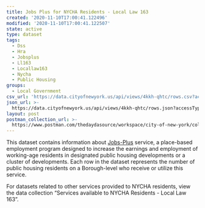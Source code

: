 ```yaml
---
title: Jobs Plus for NYCHA Residents - Local Law 163
created: '2020-11-10T17:00:41.122496'
modified: '2020-11-10T17:00:41.122507'
state: active
type: dataset
tags:
  - Dss
  - Hra
  - Jobsplus
  - Ll163
  - Locallaw163
  - Nycha
  - Public Housing
groups:
  - Local Government
csv_url: 'https://data.cityofnewyork.us/api/views/4kkh-qhtc/rows.csv?accessType=DOWNLOAD'
json_url: >-
  https://data.cityofnewyork.us/api/views/4kkh-qhtc/rows.json?accessType=DOWNLOAD
layout: post
postman_collection_url: >-
  https://www.postman.com/thedaydasource/workspace/city-of-new-york/collection/15909983-95c9ecdc-c323-4e95-b4a6-1f858c88bfbe
---
```

This dataset contains information about <a href="http://opportunitynycha.org/workforce-development/jobs-plus/">Jobs-Plus</a> service, a place-based employment program designed to increase the earnings and employment of working-age residents in designated public housing developments or a cluster of developments. Each row in the dataset represents the number of public housing residents on a Borough-level who receive or utilize this service.

For datasets related to other services provided to NYCHA residents, view the data collection “Services available to NYCHA Residents - Local Law 163”.
